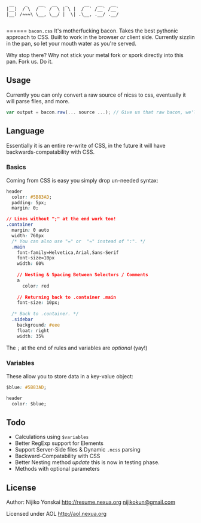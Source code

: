 ``` 
 __    _    __   __   _      __   __   __  
|__)  / \  /  ` /  \ | \ |  /  ` /__` /__` 
|__) /≈≈≈\ \__, \__/ |  \| .\__, .__/ .__/ 
                                         
```
======
`bacon.css` It's motherfucking bacon. Takes the best pythonic approach to CSS. 
Built to work in the browser *or* client side. Currently sizzlin in the pan, so let your mouth water as you're served.

Why stop there? Why not stick your metal fork or spork directly into this pan. Fork us. Do it.

## Usage
Currently you can only convert a raw source of nicss to css, eventually it will parse files, and more.

``` js
var output = bacon.raw(... source ...); // Give us that raw bacon, we'll serve it up nice and hot.
```

## Language
Essentially it is an entire re-write of CSS, in the future it will have backwards-compatability with CSS.

### Basics
Coming from CSS is easy you simply drop un-needed syntax:

``` css
header
  color: #5B83AD;
  padding: 5px;
  margin: 0;

// Lines without ";" at the end work too!
.container
  margin: 0 auto
  width: 760px
  /* You can also use "=" or  "≈" instead of ":". */
  .main
    font-family=Helvetica,Arial,Sans-Serif
    font-size≈10px
    width: 60%
    
    // Nesting & Spacing Between Selectors / Comments
    a
      color: red
    
    // Returning back to .container .main
    font-size: 10px;
  
  /* Back to .container. */
  .sidebar
    background: #eee
    float: right
    width: 35%
```

The `;` at the end of rules and variables are *optional* (yay!)

### Variables
These allow you to store data in a key-value object:

``` css
$blue: #5B83AD;

header
  color: $blue;
```

## Todo
- Calculations using `$variables`
- Better RegExp support for Elements
- Support Server-Side files & Dynamic `.ncss` parsing
- Backward-Compatability with CSS
- Better Nesting method *update* this is now in testing phase.
- Methods with optional parameters

## License
Author: Nijiko Yonskai <http://resume.nexua.org> <nijikokun@gmail.com>

Licensed under AOL <http://aol.nexua.org>